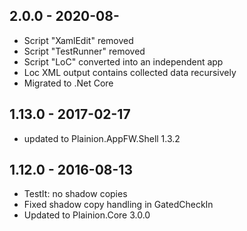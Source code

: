 ## 2.0.0 - 2020-08-

- Script "XamlEdit" removed
- Script "TestRunner" removed
- Script "LoC" converted into an independent app
- Loc XML output contains collected data recursively
- Migrated to .Net Core

## 1.13.0 - 2017-02-17

- updated to Plainion.AppFW.Shell 1.3.2

## 1.12.0 - 2016-08-13

- TestIt: no shadow copies
- Fixed shadow copy handling in GatedCheckIn
- Updated to Plainion.Core 3.0.0
